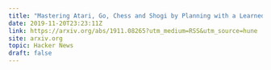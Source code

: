 ```yaml
---
title: "Mastering Atari, Go, Chess and Shogi by Planning with a Learned Model"
date: 2019-11-20T23:23:11Z
link: https://arxiv.org/abs/1911.08265?utm_medium=RSS&utm_source=hune
site: arxiv.org
topic: Hacker News
draft: false
---
```

